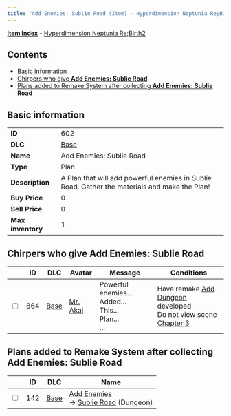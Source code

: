 ```yaml
---
title: "Add Enemies: Sublie Road (Item) - Hyperdimension Neptunia Re;Birth2"
---
```


[**Item Index**](/neptunia/rb2/item/index.html) - [Hyperdimension Neptunia Re;Birth2](/neptunia/rb2)

## Contents

- [Basic information](#basic-information)
- [Chirpers who give **Add Enemies: Sublie Road**](#chirpers-who-give-add-enemies-sublie-road)
- [Plans added to Remake System after collecting **Add Enemies: Sublie Road**](#plans-added-to-remake-system-after-collecting-add-enemies-sublie-road)

## Basic information

|   |   |
| -- | -- |
| **ID** | 602 |
| **DLC** | [Base](/neptunia/rb2/dlc/0-base.html) |
| **Name** | Add Enemies: Sublie Road |
| **Type** | Plan |
| **Description** | A Plan that will add powerful enemies in Sublie Road. Gather the materials and make the Plan! |
| **Buy Price** | 0 |
| **Sell Price** | 0 |
| **Max inventory** | 1 |

## Chirpers who give **Add Enemies: Sublie Road**

|    | ID | DLC | Avatar | Message | Conditions |
| -- | -- | --- | ------ | ------- | ---------- |
| <input type="checkbox" id="rb2-chirper-event-0-864" class="trackbox" /> | 864 | [Base](/neptunia/rb2/dlc/0-base.html) | [Mr. Akai](/neptunia/rb2/avatar/0-128-mr-akai.html) | Powerful enemies... Added...<br />This...<br />Plan...<br />... | Have remake [Add Dungeon](/neptunia/rb2/remake/0-106-add-dungeon.html) developed<br />Do not view scene [Chapter 3](/neptunia/rb2/scene/0-251-chapter-3.html) |

## Plans added to Remake System after collecting **Add Enemies: Sublie Road**

|    | ID | DLC | Name |
| -- | -- | --- | ---- |
| <input type="checkbox" id="rb2-remake-0-142" class="trackbox" /> | 142 | [Base](/neptunia/rb2/dlc/0-base.html) | [Add Enemies](/neptunia/rb2/remake/0-142-add-enemies.html)<br />→ [Sublie Road](/neptunia/rb2/dungeon/0-34-sublie-road.html) (Dungeon) |